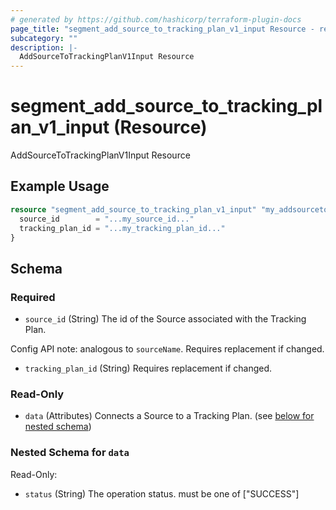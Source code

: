```yaml
---
# generated by https://github.com/hashicorp/terraform-plugin-docs
page_title: "segment_add_source_to_tracking_plan_v1_input Resource - repo"
subcategory: ""
description: |-
  AddSourceToTrackingPlanV1Input Resource
---
```


# segment_add_source_to_tracking_plan_v1_input (Resource)

AddSourceToTrackingPlanV1Input Resource

## Example Usage

```terraform
resource "segment_add_source_to_tracking_plan_v1_input" "my_addsourcetotrackingplanv1input" {
  source_id        = "...my_source_id..."
  tracking_plan_id = "...my_tracking_plan_id..."
}
```

<!-- schema generated by tfplugindocs -->
## Schema

### Required

- `source_id` (String) The id of the Source associated with the Tracking Plan.

Config API note: analogous to `sourceName`.
Requires replacement if changed.
- `tracking_plan_id` (String) Requires replacement if changed.

### Read-Only

- `data` (Attributes) Connects a Source to a Tracking Plan. (see [below for nested schema](#nestedatt--data))

<a id="nestedatt--data"></a>
### Nested Schema for `data`

Read-Only:

- `status` (String) The operation status. must be one of ["SUCCESS"]


